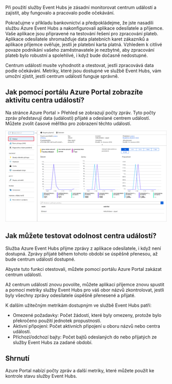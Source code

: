 Při použití služby Event Hubs je zásadní monitorovat centrum událostí a zajistit, aby fungovalo a pracovalo podle očekávání.

Pokračujme v příkladu bankovnictví a předpokládejme, že jste nasadili službu Azure Event Hubs a nakonfigurovali aplikace odesílatele a příjemce. Vaše aplikace jsou připravené na testování řešení pro zpracování plateb. Aplikace odesílatele shromažďuje data platebních karet zákazníků a aplikace příjemce ověřuje, jestli je platební karta platná. Vzhledem k citlivé povaze podnikání vašeho zaměstnavatele je nezbytné, aby zpracování plateb bylo robustní a spolehlivé, i když bude dočasně nedostupné.

Centrum událostí musíte vyhodnotit a otestovat, jestli zpracovává data podle očekávání. Metriky, které jsou dostupné ve službě Event Hubs, vám umožní zjistit, jestli centrum událostí funguje správně.

## <a name="how-do-you-use-the-azure-portal-to-view-your-event-hub-activity"></a>Jak pomocí portálu Azure Portal zobrazíte aktivitu centra událostí?

Na stránce Azure Portal > Přehled se zobrazují počty zpráv. Tyto počty zpráv představují data (události) přijaté a odeslané centrem událostí. Můžete zvolit časové měřítko pro zobrazení těchto událostí.

![Snímek obrazovky portálu Microsoft Azure zobrazuje obor názvů centra událostí s počtem zpráv.](../media/6-view-messages.png)

## <a name="how-can-you-test-event-hub-resilience"></a>Jak můžete testovat odolnost centra událostí?

Služba Azure Event Hubs přijme zprávy z aplikace odesílatele, i když není dostupná. Zprávy přijaté během tohoto období se úspěšně přenesou, až bude centrum událostí dostupné.

Abyste tuto funkci otestovali, můžete pomocí portálu Azure Portal zakázat centrum událostí.

Až centrum událostí znovu povolíte, můžete aplikaci příjemce znovu spustit a pomocí metriky služby Event Hubs pro váš obor názvů zkontrolovat, jestli byly všechny zprávy odesílatele úspěšně přenesené a přijaté.

K dalším užitečným metrikám dostupným ve službě Event Hubs patří:

- Omezené požadavky: Počet žádostí, které byly omezeny, protože bylo překročeno použití jednotek propustnosti.
- Aktivní připojení: Počet aktivních připojení u oboru názvů nebo centra událostí.
- Příchozí/odchozí bajty: Počet bajtů odeslaných do nebo přijatých ze služby Event Hubs za zadané období.

## <a name="summary"></a>Shrnutí

Azure Portal nabízí počty zpráv a další metriky, které můžete použít ke kontrole stavu služby Event Hubs.
